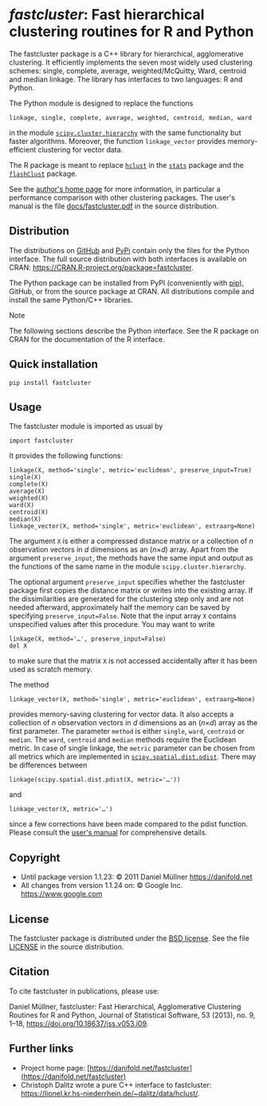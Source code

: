 # *fastcluster*: Fast hierarchical clustering routines for R and Python

The fastcluster package is a C++ library for hierarchical, agglomerative
clustering. It efficiently implements the seven most widely used clustering
schemes: single, complete, average, weighted/McQuitty, Ward, centroid and
median linkage. The library has interfaces to two languages: R and Python.

The Python module is designed to replace the functions
```
linkage, single, complete, average, weighted, centroid, median, ward
```
in the module [`scipy.cluster.hierarchy`][] with the same functionality but
faster algorithms. Moreover, the function `linkage_vector` provides
memory-efficient clustering for vector data.

The R package is meant to replace [`hclust`][] in the [`stats`][] package
and the [`flashClust`][] package.

[`linkage`]: https://docs.scipy.org/doc/scipy/reference/generated/scipy.cluster.hierarchy.linkage.html
[`scipy.cluster.hierarchy`]: https://docs.scipy.org/doc/scipy/reference/generated/scipy.cluster.hierarchy.linkage.html
[`hclust`]: https://stat.ethz.ch/R-manual/R-patched/library/stats/html/hclust.html
[`stats`]: https://stat.ethz.ch/R-manual/R-patched/library/stats/html/00Index.html
[`flashClust`]: https://CRAN.R-project.org/package=flashClust

See the [author's home page][] for more information, in particular a performance
comparison with other clustering packages. The user's manual is the file
[docs/fastcluster.pdf][] in the source distribution.

[author's home page]: https://danifold.net
[docs/fastcluster.pdf]: https://raw.githubusercontent.com/fastcluster/fastcluster/master/docs/fastcluster.pdf

## Distribution

The distributions on [GitHub][] and [PyPi][] contain only the files for the
Python interface. The full source distribution with both interfaces is
available on CRAN: <https://CRAN.R-project.org/package=fastcluster>.

The Python package can be installed from PyPI (conveniently with [pip][]),
GitHub, or from the source package at CRAN. All distributions compile and
install the same Python/C++ libraries.

> [!NOTE]
> The following sections describe the Python interface. See the R package on
> CRAN for the documentation of the R interface.

[GitHub]: https://github.com/fastcluster/fastcluster/
[PyPi]: https://pypi.org/project/fastcluster/
[pip]: https://pip.pypa.io


## Quick installation

```
pip install fastcluster
```

## Usage

The fastcluster module is imported as usual by
```
import fastcluster
```
It provides the following functions:
```
linkage(X, method='single', metric='euclidean', preserve_input=True)
single(X)
complete(X)
average(X)
weighted(X)
ward(X)
centroid(X)
median(X)
linkage_vector(X, method='single', metric='euclidean', extraarg=None)
```
The argument `X` is either a compressed distance matrix or a collection of *n*
observation vectors in *d* dimensions as an (*n*×*d*) array. Apart from the
argument `preserve_input`, the methods have the same input and output as the
functions of the same name in the module `scipy.cluster.hierarchy`.

The optional argument `preserve_input` specifies whether the fastcluster package
first copies the distance matrix or writes into the existing array. If the
dissimilarities are generated for the clustering step only and are not
needed afterward, approximately half the memory can be saved by specifying
`preserve_input=False`. Note that the input array `X` contains unspecified
values after this procedure. You may want to write
```
linkage(X, method='…', preserve_input=False)
del X
```
to make sure that the matrix `X` is not accessed accidentally after it has been
used as scratch memory.

The method
```
linkage_vector(X, method='single', metric='euclidean', extraarg=None)
```
provides memory-saving clustering for vector data. It also accepts a collection
of *n* observation vectors in *d* dimensions as an (*n*×*d*) array as the first
parameter. The parameter `method` is either `single`, `ward`, `centroid` or
`median`. The `ward`, `centroid` and `median` methods require the Euclidean
metric. In case of single linkage, the `metric` parameter can be chosen from
all metrics which are implemented in [`scipy.spatial.dist.pdist`][]. There may be differences between
```
linkage(scipy.spatial.dist.pdist(X, metric='…'))
```
and
```
linkage_vector(X, metric='…')
```
since a few corrections have been made compared to the pdist function. Please
consult the [user's manual] for comprehensive details.

[`scipy.spatial.dist.pdist`]: https://docs.scipy.org/doc/scipy/reference/generated/scipy.spatial.distance.pdist.html
[user's manual]: https://raw.githubusercontent.com/fastcluster/fastcluster/master/docs/fastcluster.pdf

## Copyright

  * Until package version 1.1.23: © 2011 Daniel Müllner <https://danifold.net>
  * All changes from version 1.1.24 on: © Google Inc. <https://www.google.com>

## License

The fastcluster package is distributed under the [BSD license][]. See the file
[LICENSE][] in the source distribution.

[BSD License]: https://opensource.org/licenses/BSD-2-Clause
[LICENSE]: https://raw.githubusercontent.com/fastcluster/fastcluster/refs/heads/master/LICENSE

## Citation

To cite fastcluster in publications, please use:

Daniel Müllner, fastcluster: Fast Hierarchical, Agglomerative Clustering
Routines for R and Python, Journal of Statistical Software, 53 (2013), no. 9,
1–18, https://doi.org/10.18637/jss.v053.i09.

## Further links

* Project home page:
  [https://danifold.net/fastcluster](https://danifold.net/fastcluster)
* Christoph Dalitz wrote a pure C++ interface to fastcluster:
  <https://lionel.kr.hs-niederrhein.de/~dalitz/data/hclust/>.
